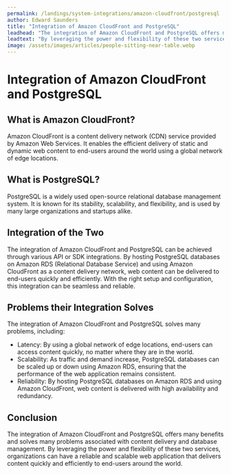 ```yaml
---
permalink: /landings/system-integrations/amazon-cloudfront/postgresql
author: Edward Saunders
title: "Integration of Amazon CloudFront and PostgreSQL"
leadhead: "The integration of Amazon CloudFront and PostgreSQL offers many benefits and solves many problems associated with content delivery and database management"
leadtext: "By leveraging the power and flexibility of these two services, organizations can have a reliable and scalable web application that delivers content quickly and efficiently to end-users around the world."
image: /assets/images/articles/people-sitting-near-table.webp
---
```

<div class="arttext">	<h1>Integration of Amazon CloudFront and PostgreSQL</h1>
	<h2>What is Amazon CloudFront?</h2>
	<p>Amazon CloudFront is a content delivery network (CDN) service provided by Amazon Web Services. It enables the efficient delivery of static and dynamic web content to end-users around the world using a global network of edge locations.</p>
	<h2>What is PostgreSQL?</h2>
	<p>PostgreSQL is a widely used open-source relational database management system. It is known for its stability, scalability, and flexibility, and is used by many large organizations and startups alike.</p>
	<h2>Integration of the Two</h2>
	<p>The integration of Amazon CloudFront and PostgreSQL can be achieved through various API or SDK integrations. By hosting PostgreSQL databases on Amazon RDS (Relational Database Service) and using Amazon CloudFront as a content delivery network, web content can be delivered to end-users quickly and efficiently. With the right setup and configuration, this integration can be seamless and reliable.</p>
	<h2>Problems their Integration Solves</h2>
	<p>The integration of Amazon CloudFront and PostgreSQL solves many problems, including:</p>
	<ul>
		<li>Latency: By using a global network of edge locations, end-users can access content quickly, no matter where they are in the world.</li>
		<li>Scalability: As traffic and demand increase, PostgreSQL databases can be scaled up or down using Amazon RDS, ensuring that the performance of the web application remains consistent.</li>
		<li>Reliability: By hosting PostgreSQL databases on Amazon RDS and using Amazon CloudFront, web content is delivered with high availability and redundancy.</li>
	</ul>
	<h2>Conclusion</h2>
	<p>The integration of Amazon CloudFront and PostgreSQL offers many benefits and solves many problems associated with content delivery and database management. By leveraging the power and flexibility of these two services, organizations can have a reliable and scalable web application that delivers content quickly and efficiently to end-users around the world.</p>
</div>